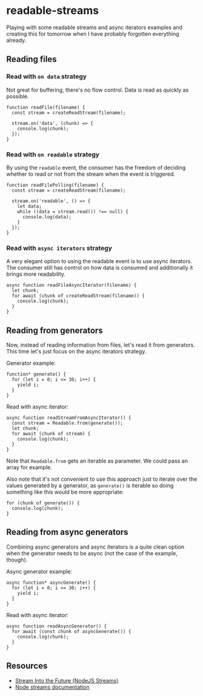 # readable-streams
Playing with some readable streams and async iterators examples and creating this for tomorrow when I have probably forgotten everything already.

## Reading files
### Read with `on data` strategy
Not great for buffering, there's no flow control. Data is read as quickly as possible.
```JS
function readFile(filename) {
  const stream = createReadStream(filename);

  stream.on('data', (chunk) => {
    console.log(chunk);
  });
}
```

### Read with `on readable` strategy
By using the `readable` event, the consumer has the freedom of deciding whether to read or not from the stream when the event is triggered.
```JS
function readFilePolling(filename) {
  const stream = createReadStream(filename);

  stream.on('readable', () => {
    let data;
    while ((data = stream.read()) !== null) {
      console.log(data);
    }
  });
}
```

### Read with `async iterators` strategy
A very elegant option to using the readable event is to use async iterators. The consumer still has control on how data is consumed and additionally it brings more readability.
```JS
async function readFileAsyncIterator(filename) {
  let chunk;
  for await (chunk of createReadStream(filename)) {
    console.log(chunk);
  }
}
```

## Reading from generators
Now, instead of reading information from files, let's read it from generators. This time let's just focus on the async iterators strategy.

Generator example:
```JS
function* generate() {
  for (let i = 0; i <= 30; i++) {
    yield i;
  }
}
```

Read with async iterator:

```JS
async function readStreamFromAsyncIterator() {
  const stream = Readable.from(generate());
  let chunk;
  for await (chunk of stream) {
    console.log(chunk);
  }
}
```
Note that `Readable.from` gets an iterable as parameter. We could pass an array for example.

Also note that it's not convenient to use this approach just to iterate over the values generated by a generator, as `generate()` is iterable so doing something like this would be more appropriate:
```JS
for (chunk of generate()) {
  console.log(chunk);
}
```

## Reading from async generators
Combining async generators and async iterators is a quite clean option when the generator needs to be async (not the case of the example, though).

Async generator example:
```JS
async function* asyncGenerate() {
  for (let i = 0; i <= 30; i++) {
    yield i;
  }
}

```

Read with async iterator:
```JS
async function readAsyncGenerator() {
  for await (const chunk of asyncGenerate()) {
    console.log(chunk);
  }
}
```

## Resources
- [Stream Into the Future (NodeJS Streams)](https://www.youtube.com/watch?v=aTEDCotcn20)
- [Node streams documentation](https://nodejs.org/api/stream.html)
